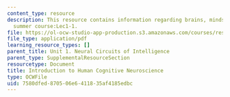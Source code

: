 ```yaml
---
content_type: resource
description: This resource contains information regarding brains, minds and machines
  summer course:Lec1-1.
file: https://ol-ocw-studio-app-production.s3.amazonaws.com/courses/res-9-003-brains-minds-and-machines-summer-course-summer-2015/7580dfed870506e6411835af4185edbc_MITRES_9_003SUM15_Lec1-1.pdf
file_type: application/pdf
learning_resource_types: []
parent_title: Unit 1. Neural Circuits of Intelligence
parent_type: SupplementalResourceSection
resourcetype: Document
title: Introduction to Human Cognitive Neuroscience
type: OCWFile
uid: 7580dfed-8705-06e6-4118-35af4185edbc
---
```

